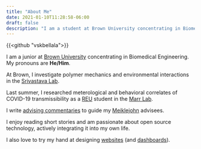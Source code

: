 ```yaml
---
title: "About Me"
date: 2021-01-10T11:28:58-06:00
draft: false
description: "I am a student at Brown University concentrating in Biomedical Engineering."
---
```

{{<github "vskbellala">}}

I am a junior at [Brown University](https://www.brown.edu/) concentrating in Biomedical Engineering. My pronouns are **He/Him**.

At Brown, I investigate polymer mechanics and environmental interactions in the [Srivastava Lab](https://sites.brown.edu/srivastavalab/).

Last summer, I researched meterological and behavioral correlates of COVID-19 transmissibility as a [REU](https://www.schmalelab.spes.vt.edu/REU/home.html) student in the [Marr Lab](http://www.air.cee.vt.edu/).

I write [advising commentaries](/advising) to guide my [Meiklejohn](https://www.brown.edu/academics/college/advising/peer/) advisees.

I enjoy reading short stories and am passionate about open source technology, actively integrating it into my own life.

I also love to try my hand at designing [websites](/projects/covid-visuals/) (and [dashboards](/projects/solar-charger)).